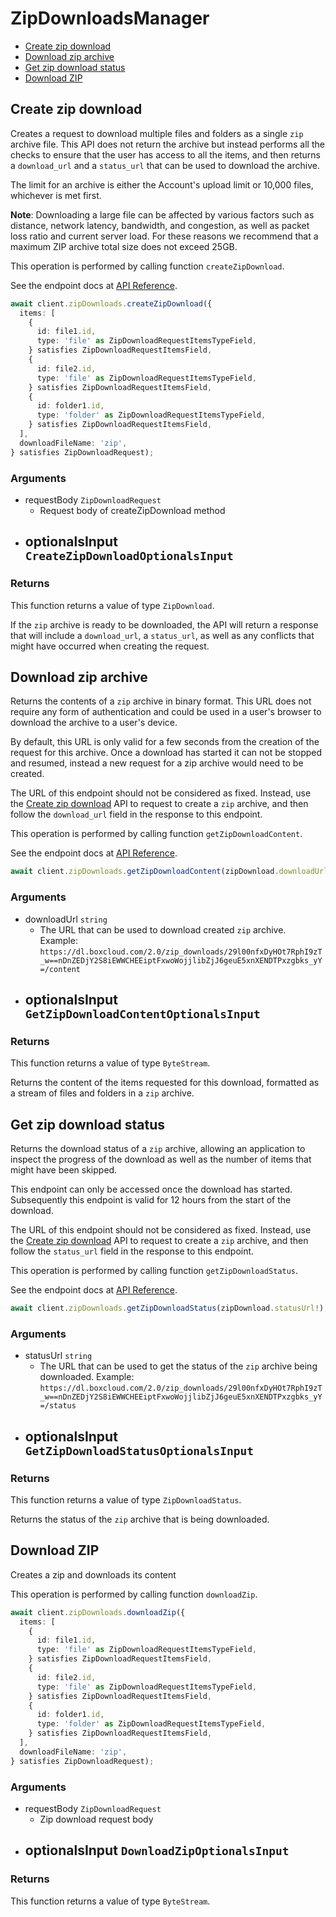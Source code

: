 # ZipDownloadsManager

- [Create zip download](#create-zip-download)
- [Download zip archive](#download-zip-archive)
- [Get zip download status](#get-zip-download-status)
- [Download ZIP](#download-zip)

## Create zip download

Creates a request to download multiple files and folders as a single `zip`
archive file. This API does not return the archive but instead performs all
the checks to ensure that the user has access to all the items, and then
returns a `download_url` and a `status_url` that can be used to download the
archive.

The limit for an archive is either the Account's upload limit or
10,000 files, whichever is met first.

**Note**: Downloading a large file can be
affected by various
factors such as distance, network latency,
bandwidth, and congestion, as well as packet loss
ratio and current server load.
For these reasons we recommend that a maximum ZIP archive
total size does not exceed 25GB.

This operation is performed by calling function `createZipDownload`.

See the endpoint docs at
[API Reference](https://developer.box.com/reference/post-zip-downloads/).

<!-- sample post_zip_downloads -->

```ts
await client.zipDownloads.createZipDownload({
  items: [
    {
      id: file1.id,
      type: 'file' as ZipDownloadRequestItemsTypeField,
    } satisfies ZipDownloadRequestItemsField,
    {
      id: file2.id,
      type: 'file' as ZipDownloadRequestItemsTypeField,
    } satisfies ZipDownloadRequestItemsField,
    {
      id: folder1.id,
      type: 'folder' as ZipDownloadRequestItemsTypeField,
    } satisfies ZipDownloadRequestItemsField,
  ],
  downloadFileName: 'zip',
} satisfies ZipDownloadRequest);
```

### Arguments

- requestBody `ZipDownloadRequest`
  - Request body of createZipDownload method
- optionalsInput `CreateZipDownloadOptionalsInput`
  -

### Returns

This function returns a value of type `ZipDownload`.

If the `zip` archive is ready to be downloaded, the API will return a
response that will include a `download_url`, a `status_url`, as well as
any conflicts that might have occurred when creating the request.

## Download zip archive

Returns the contents of a `zip` archive in binary format. This URL does not
require any form of authentication and could be used in a user's browser to
download the archive to a user's device.

By default, this URL is only valid for a few seconds from the creation of
the request for this archive. Once a download has started it can not be
stopped and resumed, instead a new request for a zip archive would need to
be created.

The URL of this endpoint should not be considered as fixed. Instead, use
the [Create zip download](e://post_zip_downloads) API to request to create a
`zip` archive, and then follow the `download_url` field in the response to
this endpoint.

This operation is performed by calling function `getZipDownloadContent`.

See the endpoint docs at
[API Reference](https://developer.box.com/reference/get-zip-downloads-id-content/).

<!-- sample get_zip_downloads_id_content -->

```ts
await client.zipDownloads.getZipDownloadContent(zipDownload.downloadUrl!);
```

### Arguments

- downloadUrl `string`
  - The URL that can be used to download created `zip` archive. Example: `https://dl.boxcloud.com/2.0/zip_downloads/29l00nfxDyHOt7RphI9zT_w==nDnZEDjY2S8iEWWCHEEiptFxwoWojjlibZjJ6geuE5xnXENDTPxzgbks_yY=/content`
- optionalsInput `GetZipDownloadContentOptionalsInput`
  -

### Returns

This function returns a value of type `ByteStream`.

Returns the content of the items requested for this download, formatted as
a stream of files and folders in a `zip` archive.

## Get zip download status

Returns the download status of a `zip` archive, allowing an application to
inspect the progress of the download as well as the number of items that
might have been skipped.

This endpoint can only be accessed once the download has started.
Subsequently this endpoint is valid for 12 hours from the start of the
download.

The URL of this endpoint should not be considered as fixed. Instead, use
the [Create zip download](e://post_zip_downloads) API to request to create a
`zip` archive, and then follow the `status_url` field in the response to
this endpoint.

This operation is performed by calling function `getZipDownloadStatus`.

See the endpoint docs at
[API Reference](https://developer.box.com/reference/get-zip-downloads-id-status/).

<!-- sample get_zip_downloads_id_status -->

```ts
await client.zipDownloads.getZipDownloadStatus(zipDownload.statusUrl!);
```

### Arguments

- statusUrl `string`
  - The URL that can be used to get the status of the `zip` archive being downloaded. Example: `https://dl.boxcloud.com/2.0/zip_downloads/29l00nfxDyHOt7RphI9zT_w==nDnZEDjY2S8iEWWCHEEiptFxwoWojjlibZjJ6geuE5xnXENDTPxzgbks_yY=/status`
- optionalsInput `GetZipDownloadStatusOptionalsInput`
  -

### Returns

This function returns a value of type `ZipDownloadStatus`.

Returns the status of the `zip` archive that is being downloaded.

## Download ZIP

Creates a zip and downloads its content

This operation is performed by calling function `downloadZip`.

```ts
await client.zipDownloads.downloadZip({
  items: [
    {
      id: file1.id,
      type: 'file' as ZipDownloadRequestItemsTypeField,
    } satisfies ZipDownloadRequestItemsField,
    {
      id: file2.id,
      type: 'file' as ZipDownloadRequestItemsTypeField,
    } satisfies ZipDownloadRequestItemsField,
    {
      id: folder1.id,
      type: 'folder' as ZipDownloadRequestItemsTypeField,
    } satisfies ZipDownloadRequestItemsField,
  ],
  downloadFileName: 'zip',
} satisfies ZipDownloadRequest);
```

### Arguments

- requestBody `ZipDownloadRequest`
  - Zip download request body
- optionalsInput `DownloadZipOptionalsInput`
  -

### Returns

This function returns a value of type `ByteStream`.
